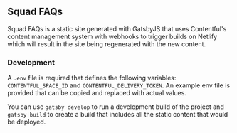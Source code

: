 ## Squad FAQs

Squad FAQs is a static site generated with GatsbyJS that uses Contentful's content management system with webhooks to trigger builds on Netlify which will result in the site being regenerated with the new content.

### Development

A `.env` file is required that defines the following variables:
`CONTENTFUL_SPACE_ID` and `CONTENTFUL_DELIVERY_TOKEN`. An example env file is provided that can be copied and replaced with actual values.

You can use `gatsby develop` to run a development build of the project and `gatsby build` to create a build that includes all the static content that would be deployed.
